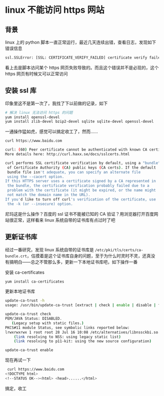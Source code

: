 # linux 不能访问 https 网站

## 背景

linux 上的 python 脚本一直正常运行，最近几天连续出错，查看日志，发现如下错误信息

```bash
ssl.SSLError: [SSL: CERTIFICATE_VERIFY_FAILED] certificate verify failed (_ssl.c:777)
```

看上去是脚本访问某个 https 网页失败导致的。而且这个错误并不是必现的，这个 https 网页有时候又可以正常访问

## 安装 ssl 库

印象里这不是第一次了，我找了下以前做的记录，如下

```bash
# 解决 linux 无法访问 https 的问题
yum install openssl-devel
yum install zlib-devel bzip2-devel sqlite sqlite-devel openssl-devel
```

一通操作猛如虎，感觉可以搞定收工了，然而......

```bash
curl https://www.baidu.com

curl: (60) Peer certificate cannot be authenticated with known CA certificates
More details here: http://curl.haxx.se/docs/sslcerts.html

curl performs SSL certificate verification by default, using a "bundle"
 of Certificate Authority (CA) public keys (CA certs). If the default
 bundle file isn't adequate, you can specify an alternate file
 using the --cacert option.
If this HTTPS server uses a certificate signed by a CA represented in
 the bundle, the certificate verification probably failed due to a
 problem with the certificate (it might be expired, or the name might
 not match the domain name in the URL).
If you'd like to turn off curl's verification of the certificate, use
 the -k (or --insecure) option.
```

尼玛这是什么操作？百度的 ssl 证书不能被已知的 CA 验证？用浏览器打开百度网站很正常，这样看来 linux 系统自带的证书库有点过时了吧

## 更新证书库

经过一番研究，发现 linux 系统自带的证书库是  `/etc/pki/tls/certs/ca-bundle.crt`，估摸着是这个证书库自身的问题，至于为什么时灵时不灵，还真没有搞明白——总之不管那么多，更新一下本地证书库吧，如下操作一番

安装 ca-certificates

```bash
yum install ca-certificates
```

更新本地证书库

```bash
update-ca-trust -h
usage: /usr/bin/update-ca-trust [extract | check | enable | disable | force-enable | force-disable ]

update-ca-trust check
PEM/JAVA Status: DISABLED.
   (Legacy setup with static files.)
PKCS#11 module Status, see symbolic links reported below:
lrwxrwxrwx 1 root root 28 Jul 16 10:08 /etc/alternatives/libnssckbi.so.x86_64 -> /usr/lib64/nss/libnssckbi.so
    (link resolving to NSS: using legacy static list)
    (link resolving to p11-kit: using the new source configuration)

update-ca-trust enable
```

现在再试一下

```bash
 curl https://www.baidu.com
<!DOCTYPE html>
<!--STATUS OK--><html> <head>......</html>
```

搞定，收工

